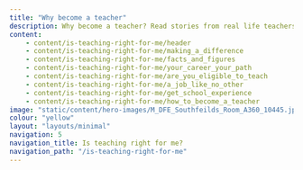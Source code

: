 ```yaml
---
title: "Why become a teacher"
description: Why become a teacher? Read stories from real life teachers to find out what led them to the classroom, and discover if teaching is right for you.
content:
    - content/is-teaching-right-for-me/header
    - content/is-teaching-right-for-me/making_a_difference
    - content/is-teaching-right-for-me/facts_and_figures
    - content/is-teaching-right-for-me/your_career_your_path
    - content/is-teaching-right-for-me/are_you_eligible_to_teach
    - content/is-teaching-right-for-me/a_job_like_no_other
    - content/is-teaching-right-for-me/get_school_experience
    - content/is-teaching-right-for-me/how_to_become_a_teacher
image: "static/content/hero-images/M_DFE_Southfeilds_Room_A360_10445.jpg"
colour: "yellow"
layout: "layouts/minimal"
navigation: 5
navigation_title: Is teaching right for me?
navigation_path: "/is-teaching-right-for-me"
---
```

